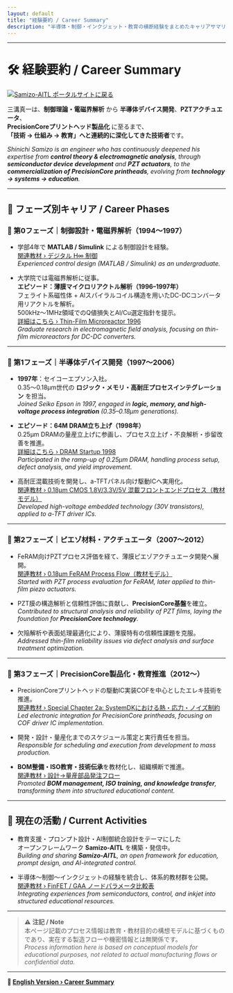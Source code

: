 ```yaml
---
layout: default
title: "経験要約 / Career Summary"
description: "半導体・制御・インクジェット・教育の横断経験をまとめたキャリアサマリ"
---
```


---

# 🛠️ 経験要約 / Career Summary

[![Samizo-AITL ポータルサイトに戻る](https://img.shields.io/badge/Samizo--AITL%20ポータルサイトに戻る-brightgreen)](https://samizo-aitl.github.io/)

三溝真一は、**制御理論・電磁界解析** から **半導体デバイス開発**、**PZTアクチュエータ**、  
**PrecisionCoreプリントヘッド製品化** に至るまで、  
**「技術 → 仕組み → 教育」へと連続的に深化してきた技術者**です。  

*Shinichi Samizo is an engineer who has continuously deepened his expertise from **control theory & electromagnetic analysis**, through **semiconductor device development** and **PZT actuators**, to the **commercialization of PrecisionCore printheads**, evolving from **technology → systems → education**.*

---

## 📘 フェーズ別キャリア / Career Phases

### 🔹 第0フェーズ｜制御設計・電磁界解析（1994〜1997）
- 学部4年で **MATLAB / Simulink** による制御設計を経験。  
  [関連教材 › デジタル H∞ 制御](https://samizo-aitl.github.io/EduController/part04_digital/theory/06_digital_hinf_control.html)  
  *Experienced control design (MATLAB / Simulink) as an undergraduate.*

- 大学院では電磁界解析に従事。  
  **エピソード：薄膜マイクロリアクトル解析（1996–1997年）**  
  フェライト系磁性体 + Alスパイラルコイル構造を用いたDC-DCコンバータ用リアクトルを解析。  
  500kHz〜1MHz領域でのQ値損失とAl/Cu選定指針を提示。  
  [詳細はこちら › Thin-Film Microreactor 1996](https://samizo-aitl.github.io/Edusemi-Plus/archive/in1996/thinfilm_microreactor/)  
  *Graduate research in electromagnetic field analysis, focusing on thin-film microreactors for DC-DC converters.*

---

### 🔹 第1フェーズ｜半導体デバイス開発（1997〜2006）
- **1997年**：セイコーエプソン入社。  
  0.35〜0.18μm世代の **ロジック・メモリ・高耐圧プロセスインテグレーション** を担当。  
  *Joined Seiko Epson in 1997, engaged in **logic, memory, and high-voltage process integration** (0.35–0.18μm generations).*

- **エピソード：64M DRAM立ち上げ（1998年）**  
  0.25μm DRAMの量産立上げに参画し、プロセス立上げ・不良解析・歩留改善を推進。  
  [詳細はこちら › DRAM Startup 1998](https://samizo-aitl.github.io/Edusemi-Plus/archive/in1998/DRAM_Startup_64M_1998/)  
  *Participated in the ramp-up of 0.25μm DRAM, handling process setup, defect analysis, and yield improvement.*

- 高耐圧混載技術を開発し、a-TFTパネル向け駆動ICへ実用化。  
  [関連教材 › 0.18μm CMOS 1.8V/3.3V/5V 混載フロントエンドプロセス（教材モデル）](https://samizo-aitl.github.io/Edusemi-v4x/chapter3_process_evolution/docs/0.18um_1.8V_3.3V_5V)  
  *Developed high-voltage embedded technology (30V transistors), applied to a-TFT driver ICs.*
  
---

### 🔹 第2フェーズ｜ピエゾ材料・アクチュエータ（2007〜2012）
- FeRAM向けPZTプロセス評価を経て、薄膜ピエゾアクチュエータ開発へ展開。  
  [関連教材 › 0.18μm FeRAM Process Flow（教材モデル）](https://samizo-aitl.github.io/Edusemi-v4x/d_chapter1_memory_technologies/doc_FeRAM/0.18um_FeRAM_ProcessFlow)  
  *Started with PZT process evaluation for FeRAM, later applied to thin-film piezo actuators.*

- PZT膜の構造解析と信頼性評価に貢献し、**PrecisionCore基盤**を確立。  
  *Contributed to structural analysis and reliability of PZT films, laying the foundation for **PrecisionCore technology**.*

- 欠陥解析や表面処理最適化により、薄膜特有の信頼性課題を克服。  
  *Addressed thin-film reliability issues via defect analysis and surface treatment optimization.*

---

### 🔹 第3フェーズ｜PrecisionCore製品化・教育推進（2012〜）
- PrecisionCoreプリントヘッドの駆動IC実装COFを中心としたエレキ技術を推進。  
  [関連教材 › Special Chapter 2a: SystemDKにおける熱・応力・ノイズ制約](https://samizo-aitl.github.io/Edusemi-v4x/f_chapter2a_systemdk/)  
  *Led electronic integration for PrecisionCore printheads, focusing on COF driver IC implementation.*
  
- 開発・設計・量産化までのスケジュール策定と実行責任を担当。  
  *Responsible for scheduling and execution from development to mass production.*

- **BOM整備・ISO教育・技術伝承**を教材化し、組織横断で推進。  
  [関連教材 › 設計→量産部品発注フロー](https://samizo-aitl.github.io/EduMecha/08_production_process/production_process_flow.html)  
  *Promoted **BOM management, ISO training, and knowledge transfer**, transforming them into structured educational content.*

---

## 🎯 現在の活動 / Current Activities
- 教育支援・プロンプト設計・AI制御統合設計をテーマにした  
  オープンフレームワーク **Samizo-AITL** を構築・発信中。  
  *Building and sharing **Samizo-AITL**, an open framework for education, prompt design, and AI-integrated control.*

- 半導体〜制御〜インクジェットの経験を統合し、体系的教材群を公開。  
  [関連教材 › FinFET / GAA ノードパラメータ比較表](https://samizo-aitl.github.io/Edusemi-v4x/f_chapter1_finfet_gaa/appendixf1_05_node_params)  
  *Integrating experiences from semiconductors, control, and inkjet into structured educational resources.*  

---

> ⚠️ **注記 / Note**  
> 本ページ記載のプロセス情報は教育・教材目的の構想モデルに基づくものであり、実在する製造フローや機密情報とは無関係です。  
> *Process information here is based on conceptual models for educational purposes, not related to actual manufacturing flows or confidential data.*

---

**🔗 [English Version › Career Summary](./en/)**
